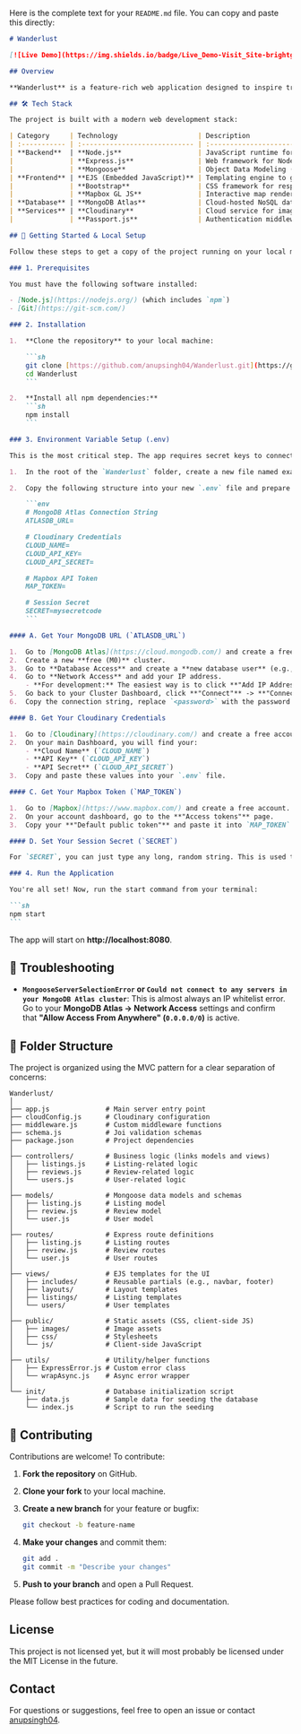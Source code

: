 Here is the complete text for your `README.md` file. You can copy and paste this directly:

````md
# Wanderlust

[![Live Demo](https://img.shields.io/badge/Live_Demo-Visit_Site-brightgreen?style=for-the-badge)](https://major-project-9owe.onrender.com/listings)

## Overview

**Wanderlust** is a feature-rich web application designed to inspire travel and exploration, providing users with interactive listings and destination information. It's a full-stack application built using the MVC (Model-View-Controller) pattern, featuring user authentication, image uploads, and interactive maps.

## 🛠 Tech Stack

The project is built with a modern web development stack:

| Category     | Technology                    | Description                                     |
| :----------- | :---------------------------- | :---------------------------------------------- |
| **Backend**  | **Node.js**                   | JavaScript runtime for the server.              |
|              | **Express.js**                | Web framework for Node.js.                      |
|              | **Mongoose**                  | Object Data Modeling (ODM) library for MongoDB. |
| **Frontend** | **EJS (Embedded JavaScript)** | Templating engine to generate dynamic HTML.     |
|              | **Bootstrap**                 | CSS framework for responsive design.            |
|              | **Mapbox GL JS**              | Interactive map rendering.                      |
| **Database** | **MongoDB Atlas**             | Cloud-hosted NoSQL database service.            |
| **Services** | **Cloudinary**                | Cloud service for image uploading and storage.  |
|              | **Passport.js**               | Authentication middleware for Node.js.          |

## 🚀 Getting Started & Local Setup

Follow these steps to get a copy of the project running on your local machine for development and testing.

### 1. Prerequisites

You must have the following software installed:

- [Node.js](https://nodejs.org/) (which includes `npm`)
- [Git](https://git-scm.com/)

### 2. Installation

1.  **Clone the repository** to your local machine:

    ```sh
    git clone [https://github.com/anupsingh04/Wanderlust.git](https://github.com/anupsingh04/Wanderlust.git)
    cd Wanderlust
    ```

2.  **Install all npm dependencies:**
    ```sh
    npm install
    ```

### 3. Environment Variable Setup (.env)

This is the most critical step. The app requires secret keys to connect to third-party services.

1.  In the root of the `Wanderlust` folder, create a new file named exactly **`.env`**

2.  Copy the following structure into your new `.env` file and prepare to fill in the values:

    ```env
    # MongoDB Atlas Connection String
    ATLASDB_URL=

    # Cloudinary Credentials
    CLOUD_NAME=
    CLOUD_API_KEY=
    CLOUD_API_SECRET=

    # Mapbox API Token
    MAP_TOKEN=

    # Session Secret
    SECRET=mysecretcode
    ```

#### A. Get Your MongoDB URL (`ATLASDB_URL`)

1.  Go to [MongoDB Atlas](https://cloud.mongodb.com/) and create a free account.
2.  Create a new **free (M0)** cluster.
3.  Go to **Database Access** and create a **new database user** (e.g., `dev-user` with a password `dev-password`).
4.  Go to **Network Access** and add your IP address.
    - **For development:** The easiest way is to click **"Add IP Address"** -> **"Allow Access From Anywhere"** (which adds `0.0.0.0/0`).
5.  Go back to your Cluster Dashboard, click **"Connect"** -> **"Connect your application"**.
6.  Copy the connection string, replace `<password>` with the password you created, and paste it into your `.env` file.

#### B. Get Your Cloudinary Credentials

1.  Go to [Cloudinary](https://cloudinary.com/) and create a free account.
2.  On your main Dashboard, you will find your:
    - **Cloud Name** (`CLOUD_NAME`)
    - **API Key** (`CLOUD_API_KEY`)
    - **API Secret** (`CLOUD_API_SECRET`)
3.  Copy and paste these values into your `.env` file.

#### C. Get Your Mapbox Token (`MAP_TOKEN`)

1.  Go to [Mapbox](https://www.mapbox.com/) and create a free account.
2.  On your account dashboard, go to the **"Access tokens"** page.
3.  Copy your **"Default public token"** and paste it into `MAP_TOKEN`.

#### D. Set Your Session Secret (`SECRET`)

For `SECRET`, you can just type any long, random string. This is used to sign session cookies.

### 4. Run the Application

You're all set! Now, run the start command from your terminal:

```sh
npm start
```
````

The app will start on **http://localhost:8080**.

## 🐛 Troubleshooting

- **`MongooseServerSelectionError` or `Could not connect to any servers in your MongoDB Atlas cluster`**:
  This is almost always an IP whitelist error. Go to your **MongoDB Atlas -\> Network Access** settings and confirm that **"Allow Access From Anywhere" (`0.0.0.0/0`)** is active.

## 📂 Folder Structure

The project is organized using the MVC pattern for a clear separation of concerns:

```
Wanderlust/
│
├── app.js              # Main server entry point
├── cloudConfig.js      # Cloudinary configuration
├── middleware.js       # Custom middleware functions
├── schema.js           # Joi validation schemas
├── package.json        # Project dependencies
│
├── controllers/        # Business logic (links models and views)
│   ├── listings.js     # Listing-related logic
│   ├── reviews.js      # Review-related logic
│   └── users.js        # User-related logic
│
├── models/             # Mongoose data models and schemas
│   ├── listing.js      # Listing model
│   ├── review.js       # Review model
│   └── user.js         # User model
│
├── routes/             # Express route definitions
│   ├── listing.js      # Listing routes
│   ├── review.js       # Review routes
│   └── user.js         # User routes
│
├── views/              # EJS templates for the UI
│   ├── includes/       # Reusable partials (e.g., navbar, footer)
│   ├── layouts/        # Layout templates
│   ├── listings/       # Listing templates
│   └── users/          # User templates
│
├── public/             # Static assets (CSS, client-side JS)
│   ├── images/         # Image assets
│   ├── css/            # Stylesheets
│   └── js/             # Client-side JavaScript
│
├── utils/              # Utility/helper functions
│   ├── ExpressError.js # Custom error class
│   └── wrapAsync.js    # Async error wrapper
│
└── init/               # Database initialization script
    ├── data.js         # Sample data for seeding the database
    └── index.js        # Script to run the seeding
```

## 🤝 Contributing

Contributions are welcome\! To contribute:

1.  **Fork the repository** on GitHub.

2.  **Clone your fork** to your local machine.

3.  **Create a new branch** for your feature or bugfix:

    ```sh
    git checkout -b feature-name
    ```

4.  **Make your changes** and commit them:

    ```sh
    git add .
    git commit -m "Describe your changes"
    ```

5.  **Push to your branch** and open a Pull Request.

Please follow best practices for coding and documentation.

## License

This project is not licensed yet, but it will most probably be licensed under the MIT License in the future.

## Contact

For questions or suggestions, feel free to open an issue or contact [anupsingh04](https://github.com/anupsingh04).

```

```
